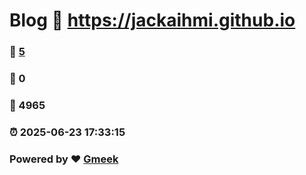 # Blog :link: https://jackaihmi.github.io 
### :page_facing_up: [5](https://jackaihmi.github.io/tag.html) 
### :speech_balloon: 0 
### :hibiscus: 4965 
### :alarm_clock: 2025-06-23 17:33:15 
### Powered by :heart: [Gmeek](https://github.com/Meekdai/Gmeek)
